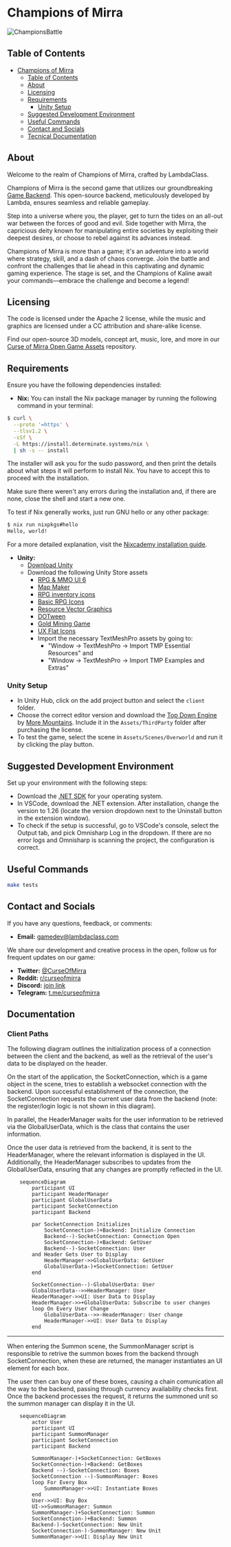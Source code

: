 # Champions of Mirra

<img src="docs/ChampionsBattle.PNG" alt="ChampionsBattle">


## Table of Contents

- [Champions of Mirra](#champions-of-mirra)
  - [Table of Contents](#table-of-contents)
  - [About](#about)
  - [Licensing](#licensing)
  - [Requirements](#requirements)
    - [Unity Setup](#unity-setup)
  - [Suggested Development Environment](#suggested-development-environment)
  - [Useful Commands](#useful-commands)
  - [Contact and Socials](#contact-and-socials)
  - [Tecnical Documentation](#documentation)

## About

Welcome to the realm of Champions of Mirra, crafted by LambdaClass.

Champions of Mirra is the second game that utilizes our groundbreaking [Game Backend](https://github.com/lambdaclass/game_backend). This open-source backend, meticulously developed by Lambda, ensures seamless and reliable gameplay.

Step into a universe where you, the player, get to turn the tides on an all-out war between the forces of good and evil. Side together with Mirra, the capricious deity known for manipulating entire societies by exploiting their deepest desires, or choose to rebel against its advances instead.

Champions of Mirra is more than a game; it's an adventure into a world where strategy, skill, and a dash of chaos converge. Join the battle and confront the challenges that lie ahead in this captivating and dynamic gaming experience. The stage is set, and the Champions of Kaline await your commands—embrace the challenge and become a legend!



## Licensing

The code is licensed under the Apache 2 license, while the music and graphics are licensed under a CC attribution and share-alike license.

Find our open-source 3D models, concept art, music, lore, and more in our [Curse of Mirra Open Game Assets](https://github.com/lambdaclass/curse_of_myrra_assets) repository.

## Requirements

Ensure you have the following dependencies installed:

- **Nix:**
You can install the Nix package manager by running the following command in your terminal:
```bash
$ curl \
  --proto '=https' \
  --tlsv1.2 \
  -sSf \
  -L https://install.determinate.systems/nix \
  | sh -s -- install
```
The installer will ask you for the sudo password, and then print the details about what steps it will perform to install Nix. You have to accept this to proceed with the installation.

Make sure there weren't any errors during the installation and, if there are none, close the shell and start a new one.

To test if Nix generally works, just run GNU hello or any other package:
```bash
$ nix run nixpkgs#hello
Hello, world!
```

For a more detailed explanation, visit the [Nixcademy installation guide](https://nixcademy.com/2024/01/15/nix-on-macos/).

- **Unity:**
  - [Download Unity](https://unity.com/unity-hub)
  - Download the following Unity Store assets 
    - [RPG & MMO UI 6](https://assetstore.unity.com/packages/2d/gui/rpg-mmo-ui-6-99450)
    - [Map Maker](https://assetstore.unity.com/packages/2d/environments/map-maker-249063)
    - [RPG inventory icons](https://assetstore.unity.com/packages/2d/gui/icons/rpg-inventory-icons-56687#version-current)
    - [Basic RPG Icons](https://assetstore.unity.com/packages/2d/gui/icons/basic-rpg-icons-181301)
    - [Resource Vector Graphics](https://assetstore.unity.com/packages/2d/gui/icons/resource-icons-101998)
    - [DOTween](https://assetstore.unity.com/packages/tools/animation/dotween-hotween-v2-27676)
    - [Gold Mining Game](https://assetstore.unity.com/packages/2d/gui/gold-mining-game-2d-mine-ui-tilset-263856)
    - [UX Flat Icons](https://assetstore.unity.com/packages/2d/gui/icons/ux-flat-icons-free-202525)
    - Import the necessary TextMeshPro assets by going to:
      - "Window -> TextMeshPro -> Import TMP Essential Resources" and
      - "Window -> TextMeshPro -> Import TMP Examples and Extras"

### Unity Setup

- In Unity Hub, click on the add project button and select the `client` folder.
- Choose the correct editor version and download the [Top Down Engine](https://assetstore.unity.com/packages/templates/systems/topdown-engine-89636) by [More Mountains](https://moremountains.com). Include it in the `Assets/ThirdParty` folder after purchasing the license.
- To test the game, select the scene in `Assets/Scenes/Overworld` and run it by clicking the play button.

## Suggested Development Environment

Set up your environment with the following steps:

- Download the [.NET SDK](https://dotnet.microsoft.com/es-es/download/dotnet/thank-you/sdk-7.0.403-macos-arm64-installer) for your operating system.
- In VSCode, download the .NET extension. After installation, change the version to 1.26 (locate the version dropdown next to the Uninstall button in the extension window).
- To check if the setup is successful, go to VSCode's console, select the Output tab, and pick Omnisharp Log in the dropdown. If there are no error logs and Omnisharp is scanning the project, the configuration is correct.

## Useful Commands

```bash
make tests
```

## Contact and Socials

If you have any questions, feedback, or comments:

- **Email:** gamedev@lambdaclass.com

We share our development and creative process in the open, follow us for frequent updates on our game:

- **Twitter:** [@CurseOfMirra](https://twitter.com/curseofmirra)
- **Reddit:** [r/curseofmirra](https://www.reddit.com/r/curseofmirra/)
- **Discord:** [join link](https://discord.gg/hxDRsbCpzC)
- **Telegram:** [t.me/curseofmirra](https://t.me/curseofmirra)

## Documentation
### Client Paths

The following diagram outlines the initialization process of a connection between the client and the backend, as well as the retrieval of the user's data to be displayed on the header.

On the start of the application, the SocketConnection, which is a game object in the scene, tries to establish a websocket connection with the backend. Upon successful establishment of the connection, the SocketConnection requests the current user data from the backend (note: the register/login logic is not shown in this diagram).

In parallel, the HeaderManager waits for the user information to be retrieved via the GlobalUserData, which is the class that contains the user information.

Once the user data is retrieved from the backend, it is sent to the HeaderManager, where the relevant information is displayed in the UI. Additionally, the HeaderManager subscribes to updates from the GlobalUserData, ensuring that any changes are promptly reflected in the UI. 

```mermaid
	sequenceDiagram
		participant UI
		participant HeaderManager
		participant GlobalUserData
		participant SocketConnection
		participant Backend

		par SocketConnection Initializes
			SocketConnection-)+Backend: Initialize Connection
			Backend--)-SocketConnection: Connection Open
			SocketConnection-)+Backend: GetUser
			Backend--)-SocketConnection: User
		and Header Gets User to Display
			HeaderManager->>GlobalUserData: GetUser
			GlobalUserData-)+SocketConnection: GetUser
		end

		SocketConnection--)-GlobalUserData: User
		GlobalUserData-->>HeaderManager: User
		HeaderManager->>UI: User Data to Display
		HeaderManager->>+GlobalUserData: Subscribe to user changes
		loop On Every User Change
			GlobalUserData-->>-HeaderManager: User change
			HeaderManager->>UI: User Data to Display
		end
```

___

When entering the Summon scene, the SummonManager script is responsible to retrive the summon boxes from the backend through SocketConnection, when these are returned, the manager instantiates an UI element for each box.

The user then can buy one of these boxes, causing a chain comunication all the way to the backend, passing through currency availability checks first. Once the backend processes the request, it returns the summoned unit so the summon manager can display it in the UI.

```mermaid
	sequenceDiagram
		actor User
		participant UI
		participant SummonManager
		participant SocketConnection
		participant Backend

		SummonManager-)+SocketConnection: GetBoxes
		SocketConnection-)+Backend: GetBoxes
		Backend --)-SocketConnection: Boxes
		SocketConnection --)-SummonManager: Boxes
		loop For Every Box
			SummonManager->>UI: Instantiate Boxes
		end
		User->>UI: Buy Box
		UI->>SummonManager: Summon
		SummonManager-)+SocketConnection: Summon
		SocketConnection-)+Backend: Summon
		Backend-)-SocketConnection: New Unit
		SocketConnection-)-SummonManager: New Unit
		SummonManager->>UI: Display New Unit
```
